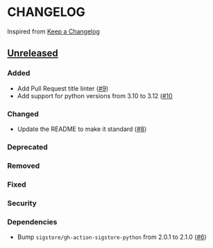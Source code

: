 # CHANGELOG
Inspired from [Keep a Changelog](https://keepachangelog.com/en/1.0.0/)

## [Unreleased]
### Added
- Add Pull Request title linter ([#9](https://github.com/MechanicalFlower/magic_combo/pull/9))
- Add support for python versions from 3.10 to 3.12 ([#10](https://github.com/MechanicalFlower/magic_combo/pull/10)
### Changed
- Update the README to make it standard ([#8](https://github.com/MechanicalFlower/magic_combo/pull/8))
### Deprecated
### Removed
### Fixed
### Security
### Dependencies
- Bump `sigstore/gh-action-sigstore-python` from 2.0.1 to 2.1.0 ([#6](https://github.com/MechanicalFlower/magic_combo/pull/6))

[Unreleased]: https://github.com/opensearch-project/opensearch-py/compare/0.1.1...HEAD
